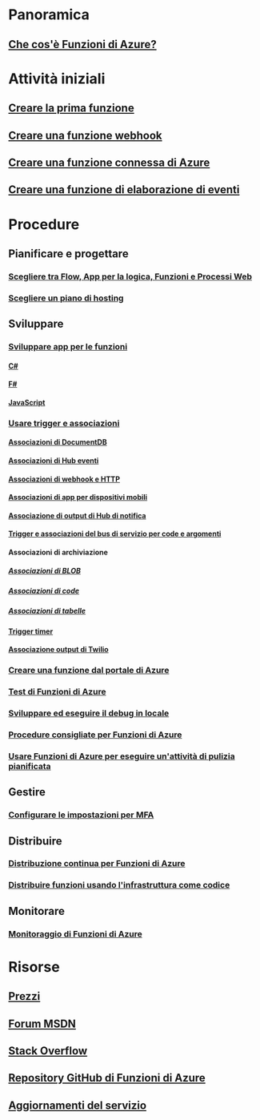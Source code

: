 # Panoramica
## [Che cos'è Funzioni di Azure?](functions-overview.md)
# Attività iniziali
## [Creare la prima funzione](functions-create-first-azure-function.md)
## [Creare una funzione webhook](functions-create-a-web-hook-or-api-function.md)
## [Creare una funzione connessa di Azure](functions-create-an-azure-connected-function.md)
## [Creare una funzione di elaborazione di eventi](functions-create-an-event-processing-function.md)
# Procedure
## Pianificare e progettare
### [Scegliere tra Flow, App per la logica, Funzioni e Processi Web](functions-compare-logic-apps-ms-flow-webjobs.md)
### [Scegliere un piano di hosting](functions-scale.md)

## Sviluppare
### [Sviluppare app per le funzioni](functions-reference.md)
#### [C#](functions-reference-csharp.md)
#### [F#](functions-reference-fsharp.md)
#### [JavaScript](functions-reference-node.md)
### [Usare trigger e associazioni](functions-triggers-bindings.md)
#### [Associazioni di DocumentDB](functions-bindings-documentdb.md)
#### [Associazioni di Hub eventi](functions-bindings-event-hubs.md)
#### [Associazioni di webhook e HTTP](functions-bindings-http-webhook.md)
#### [Associazioni di app per dispositivi mobili](functions-bindings-mobile-apps.md)
#### [Associazione di output di Hub di notifica](functions-bindings-notification-hubs.md)
#### [Trigger e associazioni del bus di servizio per code e argomenti](functions-bindings-service-bus.md)
#### Associazioni di archiviazione
##### [Associazioni di BLOB](functions-bindings-storage-blob.md)
##### [Associazioni di code](functions-bindings-storage-queue.md)
##### [Associazioni di tabelle](functions-bindings-storage-table.md)
#### [Trigger timer](functions-bindings-timer.md)
#### [Associazione output di Twilio](functions-bindings-twilio.md)
### [Creare una funzione dal portale di Azure](functions-create-first-azure-function-azure-portal.md) 
### [Test di Funzioni di Azure](functions-test-a-function.md)
### [Sviluppare ed eseguire il debug in locale](functions-run-local.md)
### [Procedure consigliate per Funzioni di Azure](functions-best-practices.md)
### [Usare Funzioni di Azure per eseguire un'attività di pulizia pianificata](functions-scenario-database-table-cleanup.md)

## Gestire
### [Configurare le impostazioni per MFA](functions-how-to-use-azure-function-app-settings.md)

## Distribuire
### [Distribuzione continua per Funzioni di Azure](functions-continuous-deployment.md)
### [Distribuire funzioni usando l'infrastruttura come codice](functions-infrastructure-as-code.md)

## Monitorare
### [Monitoraggio di Funzioni di Azure](functions-monitoring.md)

# Risorse
## [Prezzi](https://azure.microsoft.com/pricing/details/functions/)  
## [Forum MSDN](https://social.msdn.microsoft.com/Forums/en-US/home?forum=AzureFunctions)
## [Stack Overflow](http://stackoverflow.com/questions/tagged/azure-functions)
## [Repository GitHub di Funzioni di Azure](https://github.com/Azure/Azure-Functions/) 
## [Aggiornamenti del servizio](https://azure.microsoft.com/en-us/updates/?product=functions&updatetype=&platform=)


<!--HONumber=Feb17_HO1-->


